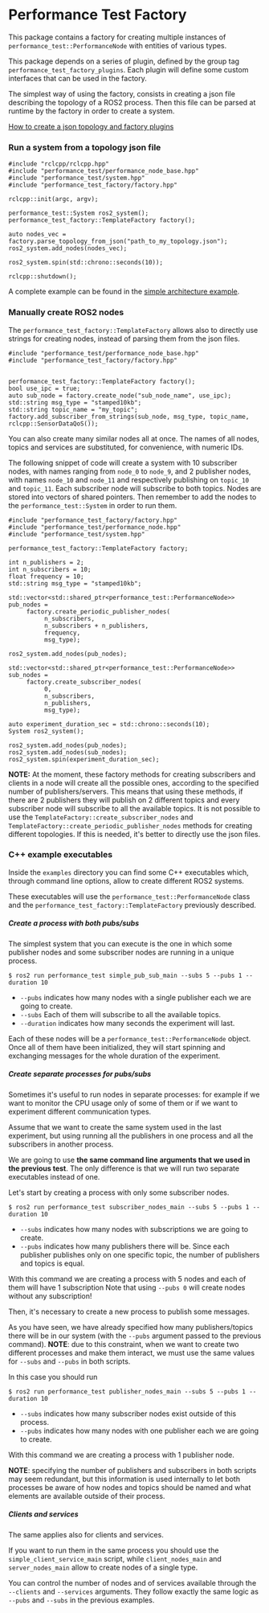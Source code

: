 # Performance Test Factory

This package contains a factory for creating multiple instances of `performance_test::PerformanceNode` with entities of various types.

This package depends on a series of plugin, defined by the group tag `performance_test_factory_plugins`.
Each plugin will define some custom interfaces that can be used in the factory.

The simplest way of using the factory, consists in creating a json file describing the topology of a ROS2 process. Then this file can be parsed at runtime by the factory in order to create a system.

[How to create a json topology and factory plugins](create_new_topology)

### Run a system from a topology json file

```
#include "rclcpp/rclcpp.hpp"
#include "performance_test/performance_node_base.hpp"
#include "performance_test/system.hpp"
#include "performance_test_factory/factory.hpp"

rclcpp::init(argc, argv);

performance_test::System ros2_system();
performance_test_factory::TemplateFactory factory();

auto nodes_vec = factory.parse_topology_from_json("path_to_my_topology.json");
ros2_system.add_nodes(nodes_vec);

ros2_system.spin(std::chrono::seconds(10));

rclcpp::shutdown();
```

A complete example can be found in the [simple architecture example](examples/json_system_main.cpp).


### Manually create ROS2 nodes

The `performance_test_factory::TemplateFactory` allows also to directly use strings for creating nodes, instead of parsing them from the json files.

```
#include "performance_test/performance_node_base.hpp"
#include "performance_test_factory/factory.hpp"


performance_test_factory::TemplateFactory factory();
bool use_ipc = true;
auto sub_node = factory.create_node("sub_node_name", use_ipc);
std::string msg_type = "stamped10kb";
std::string topic_name = "my_topic";
factory.add_subscriber_from_strings(sub_node, msg_type, topic_name, rclcpp::SensorDataQoS());
```

You can also create many similar nodes all at once.
The names of all nodes, topics and services are substituted, for convenience, with numeric IDs.

The following snippet of code will create a system with 10 subscriber nodes, with names ranging from `node_0` to `node_9`, and 2 publisher nodes, with names `node_10` and `node_11` and respectively publishing on `topic_10` and `topic_11`.
Each subscriber node will subscribe to both topics.
Nodes are stored into vectors of shared pointers.
Then remember to add the nodes to the `performance_test::System` in order to run them.

```
#include "performance_test_factory/factory.hpp"
#include "performance_test/performance_node.hpp"
#include "performance_test/system.hpp"

performance_test_factory::TemplateFactory factory;

int n_publishers = 2;
int n_subscribers = 10;
float frequency = 10;
std::string msg_type = "stamped10kb";

std::vector<std::shared_ptr<performance_test::PerformanceNode>> pub_nodes =
     factory.create_periodic_publisher_nodes(
          n_subscribers,
          n_subscribers + n_publishers,
          frequency,
          msg_type);

ros2_system.add_nodes(pub_nodes);

std::vector<std::shared_ptr<performance_test::PerformanceNode>> sub_nodes =
     factory.create_subscriber_nodes(
          0,
          n_subscribers,
          n_publishers,
          msg_type);

auto experiment_duration_sec = std::chrono::seconds(10);
System ros2_system();

ros2_system.add_nodes(pub_nodes);
ros2_system.add_nodes(sub_nodes);
ros2_system.spin(experiment_duration_sec);
```

**NOTE:** At the moment, these factory methods for creating subscribers and clients in a node will create all the possible ones, according to the specified number of publishers/servers.
This means that using these methods, if there are 2 publishers they will publish on 2 different topics and every subscriber node will subscribe to all the available topics.
It is not possible to use the `TemplateFactory::create_subscriber_nodes` and `TemplateFactory::create_periodic_publisher_nodes` methods for creating different topologies.
If this is needed, it's better to directly use the json files.


### C++ example executables

Inside the `examples` directory you can find some C++ executables which, through command line options, allow to create different ROS2 systems.

These executables will use the `performance_test::PerformanceNode` class and the `performance_test_factory::TemplateFactory` previously described.

##### Create a process with both pubs/subs

The simplest system that you can execute is the one in which some publisher nodes and some subscriber nodes are running in a unique process.

    $ ros2 run performance_test simple_pub_sub_main --subs 5 --pubs 1 --duration 10

 - `--pubs` indicates how many nodes with a single publisher each we are going to create.
 - `--subs`  Each of them will subscribe to all the available topics.
 - `--duration` indicates how many seconds the experiment will last.

Each of these nodes will be a `performance_test::PerformanceNode` object.
Once all of them have been initialized, they will start spinning and exchanging messages for the whole duration of the experiment.

##### Create separate processes for pubs/subs

Sometimes it's useful to run nodes in separate processes: for example if we want to monitor the CPU usage only of some of them or if we want to experiment different communication types.

Assume that we want to create the same system used in the last experiment, but using running all the publishers in one process and all the subscribers in another process.

We are going to use **the same command line arguments that we used in the previous test**. The only difference is that we will run two separate executables instead of one.

Let's start by creating a process with only some subscriber nodes.

    $ ros2 run performance_test subscriber_nodes_main --subs 5 --pubs 1 --duration 10

 - `--subs` indicates how many nodes with subscriptions we are going to create.
 - `--pubs` indicates how many publishers there will be. Since each publisher publishes only on one specific topic, the number of publishers and topics is equal.

With this command we are creating a process with 5 nodes and each of them will have 1 subscription
Note that using `--pubs 0` will create nodes without any subscription!

Then, it's necessary to create a new process to publish some messages.

As you have seen, we have already specified how many publishers/topics there will be in our system (with the `--pubs` argument passed to the previous command).
**NOTE**: due to this constraint, when we want to create two different processes and make them interact, we must use the same values for `--subs` and `--pubs` in both scripts.

In this case you should run

    $ ros2 run performance_test publisher_nodes_main --subs 5 --pubs 1 --duration 10

- `--subs` indicates how many subscriber nodes exist outside of this process.
- `--pubs` indicates how many nodes with one publisher each we are going to create.

With this command we are creating a process with 1 publisher node.

**NOTE**: specifying the number of publishers and subscribers in both scripts may seem redundant, but this information is used internally to let both processes be aware of how nodes and topics should be named and what elements are available outside of their process.

##### Clients and services

The same applies also for clients and services.

If you want to run them in the same process you should use the `simple_client_service_main` script, while `client_nodes_main` and `server_nodes_main` allow to create nodes of a single type.

You can control the number of nodes and of services available through the `--clients` and `--services` arguments.
They follow exactly the same logic as `--pubs` and `--subs` in the previous examples.

